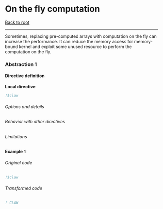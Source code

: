 # On the fly computation
[Back to root](https://github.com/C2SM-RCM/claw-language-definition)

---

Sometimes, replacing pre-computed arrays with computation on the fly can
increase the performance. It can reduce the memory access for memory-bound
kernel and exploit some unused resource to perform the computation on the fly.

### Abstraction 1
#### Directive definition
**Local directive**
```fortran
!$claw
```
<!---  Description of the directive --->

###### Options and details

###### Behavior with other directives

###### Limitations

#### Example 1
###### Original code
```fortran
!$claw
```

###### Transformed code
```fortran
! CLAW
```
